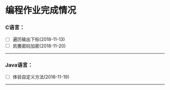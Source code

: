 # 编程作业完成情况

### C语言：
 - [ ] 遍历输出下标(2018-11-13)
 - [ ] 凯撒密码加密(2018-11-20)

------

### Java语言：
 - [ ] 体验自定义方法(2018-11-19)

------
